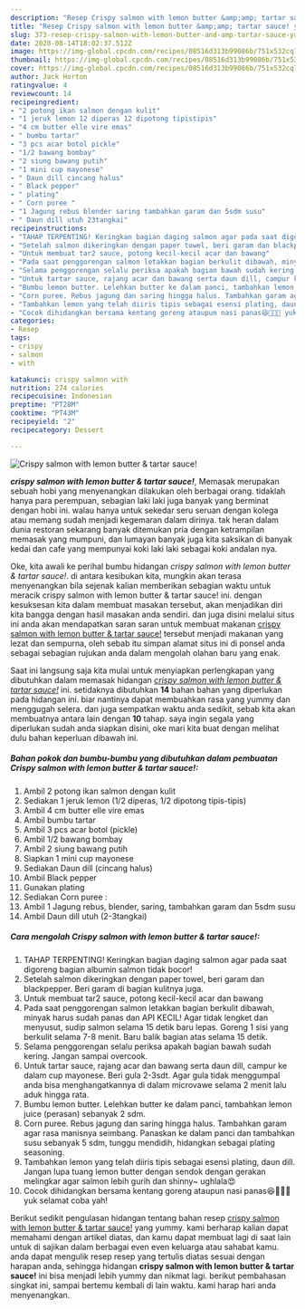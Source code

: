 ```yaml
---
description: "Resep Crispy salmon with lemon butter &amp;amp; tartar sauce! yang Bisa Manjain Lidah"
title: "Resep Crispy salmon with lemon butter &amp;amp; tartar sauce! yang Bisa Manjain Lidah"
slug: 373-resep-crispy-salmon-with-lemon-butter-and-amp-tartar-sauce-yang-bisa-manjain-lidah
date: 2020-08-14T18:02:37.512Z
image: https://img-global.cpcdn.com/recipes/08516d313b99086b/751x532cq70/crispy-salmon-with-lemon-butter-tartar-sauce-foto-resep-utama.jpg
thumbnail: https://img-global.cpcdn.com/recipes/08516d313b99086b/751x532cq70/crispy-salmon-with-lemon-butter-tartar-sauce-foto-resep-utama.jpg
cover: https://img-global.cpcdn.com/recipes/08516d313b99086b/751x532cq70/crispy-salmon-with-lemon-butter-tartar-sauce-foto-resep-utama.jpg
author: Jack Horton
ratingvalue: 4
reviewcount: 14
recipeingredient:
- "2 potong ikan salmon dengan kulit"
- "1 jeruk lemon 12 diperas 12 dipotong tipistipis"
- "4 cm butter elle vire emas"
- " bumbu tartar"
- "3 pcs acar botol pickle"
- "1/2 bawang bombay"
- "2 siung bawang putih"
- "1 mini cup mayonese"
- " Daun dill cincang halus"
- " Black pepper"
- " plating"
- " Corn puree "
- "1 Jagung rebus blender saring tambahkan garam dan 5sdm susu"
- " Daun dill utuh 23tangkai"
recipeinstructions:
- "TAHAP TERPENTING! Keringkan bagian daging salmon agar pada saat digoreng bagian albumin salmon tidak bocor!"
- "Setelah salmon dikeringkan dengan paper towel, beri garam dan blackpepper. Beri garam di bagian kulitnya juga."
- "Untuk membuat tar2 sauce, potong kecil-kecil acar dan bawang"
- "Pada saat penggorengan salmon letakkan bagian berkulit dibawah, minyak harus sudah panas dan API KECIL! Agar tidak lengket dan menyusut, sudip salmon selama 15 detik baru lepas. Goreng 1 sisi yang berkulit selama 7-8 menit. Baru balik bagian atas selama 15 detik."
- "Selama penggorengan selalu periksa apakah bagian bawah sudah kering. Jangan sampai overcook."
- "Untuk tartar sauce, rajang acar dan bawang serta daun dill, campur ke dalam cup mayonese. Beri gula 2-3sdt. Agar gula tidak menggumpal anda bisa menghangatkannya di dalam microvawe selama 2 menit lalu aduk hingga rata."
- "Bumbu lemon butter. Lelehkan butter ke dalam panci, tambahkan lemon juice (perasan) sebanyak 2 sdm."
- "Corn puree. Rebus jagung dan saring hingga halus. Tambahkan garam agar rasa manisnya seimbang. Panaskan ke dalam panci dan tambahkan susu sebanyak 5 sdm, tunggu mendidih, hidangkan sebagai plating seasoning."
- "Tambahkan lemon yang telah diiris tipis sebagai esensi plating, daun dill. Jangan lupa tuang lemon butter dengan sendok dengan gerakan melingkar agar salmon lebih gurih dan shinny~ ughlala😍"
- "Cocok dihidangkan bersama kentang goreng ataupun nasi panas😆👩‍🍳💕 yuk selamat coba yah!"
categories:
- Resep
tags:
- crispy
- salmon
- with

katakunci: crispy salmon with 
nutrition: 274 calories
recipecuisine: Indonesian
preptime: "PT28M"
cooktime: "PT43M"
recipeyield: "2"
recipecategory: Dessert

---
```



![Crispy salmon with lemon butter &amp; tartar sauce!](https://img-global.cpcdn.com/recipes/08516d313b99086b/751x532cq70/crispy-salmon-with-lemon-butter-tartar-sauce-foto-resep-utama.jpg)

<b><i>crispy salmon with lemon butter &amp; tartar sauce!</i></b>, Memasak merupakan sebuah hobi yang menyenangkan dilakukan oleh berbagai orang. tidaklah hanya para perempuan, sebagian laki laki juga banyak yang berminat dengan hobi ini. walau hanya untuk sekedar seru seruan dengan kolega atau memang sudah menjadi kegemaran dalam dirinya. tak heran dalam dunia restoran sekarang banyak ditemukan pria dengan ketrampilan memasak yang mumpuni, dan lumayan banyak juga kita saksikan di banyak kedai dan cafe yang mempunyai koki laki laki sebagai koki andalan nya.



Oke, kita awali ke perihal bumbu hidangan <i>crispy salmon with lemon butter &amp; tartar sauce!</i>. di antara kesibukan kita, mungkin akan terasa menyenangkan bila sejenak kalian memberikan sebagian waktu untuk meracik crispy salmon with lemon butter &amp; tartar sauce! ini. dengan kesuksesan kita dalam membuat masakan tersebut, akan menjadikan diri kita bangga dengan hasil masakan anda sendiri. dan juga disini melalui situs ini anda akan mendapatkan saran saran untuk membuat makanan <u>crispy salmon with lemon butter &amp; tartar sauce!</u> tersebut menjadi makanan yang lezat dan sempurna, oleh sebab itu simpan alamat situs ini di ponsel anda sebagai sebagian rujukan anda dalam mengolah olahan baru yang enak.


Saat ini langsung saja kita mulai untuk menyiapkan perlengkapan yang dibutuhkan dalam memasak hidangan <u><i>crispy salmon with lemon butter &amp; tartar sauce!</i></u> ini. setidaknya dibutuhkan <b>14</b> bahan bahan yang diperlukan pada hidangan ini. biar nantinya dapat membuahkan rasa yang yummy dan menggugah selera. dan juga sempatkan waktu anda sedikit, sebab kita akan membuatnya antara lain dengan <b>10</b> tahap. saya ingin segala yang diperlukan sudah anda siapkan disini, oke mari kita buat dengan melihat dulu bahan keperluan dibawah ini.

<!--inarticleads1-->

##### Bahan pokok dan bumbu-bumbu yang dibutuhkan dalam pembuatan Crispy salmon with lemon butter &amp; tartar sauce!:

1. Ambil 2 potong ikan salmon dengan kulit
1. Sediakan 1 jeruk lemon (1/2 diperas, 1/2 dipotong tipis-tipis)
1. Ambil 4 cm butter elle vire emas
1. Ambil  bumbu tartar
1. Ambil 3 pcs acar botol (pickle)
1. Ambil 1/2 bawang bombay
1. Ambil 2 siung bawang putih
1. Siapkan 1 mini cup mayonese
1. Sediakan  Daun dill (cincang halus)
1. Ambil  Black pepper
1. Gunakan  plating
1. Sediakan  Corn puree :
1. Ambil 1 Jagung rebus, blender, saring, tambahkan garam dan 5sdm susu
1. Ambil  Daun dill utuh (2-3tangkai)




<!--inarticleads2-->

##### Cara mengolah Crispy salmon with lemon butter &amp; tartar sauce!:

1. TAHAP TERPENTING! Keringkan bagian daging salmon agar pada saat digoreng bagian albumin salmon tidak bocor!
1. Setelah salmon dikeringkan dengan paper towel, beri garam dan blackpepper. Beri garam di bagian kulitnya juga.
1. Untuk membuat tar2 sauce, potong kecil-kecil acar dan bawang
1. Pada saat penggorengan salmon letakkan bagian berkulit dibawah, minyak harus sudah panas dan API KECIL! Agar tidak lengket dan menyusut, sudip salmon selama 15 detik baru lepas. Goreng 1 sisi yang berkulit selama 7-8 menit. Baru balik bagian atas selama 15 detik.
1. Selama penggorengan selalu periksa apakah bagian bawah sudah kering. Jangan sampai overcook.
1. Untuk tartar sauce, rajang acar dan bawang serta daun dill, campur ke dalam cup mayonese. Beri gula 2-3sdt. Agar gula tidak menggumpal anda bisa menghangatkannya di dalam microvawe selama 2 menit lalu aduk hingga rata.
1. Bumbu lemon butter. Lelehkan butter ke dalam panci, tambahkan lemon juice (perasan) sebanyak 2 sdm.
1. Corn puree. Rebus jagung dan saring hingga halus. Tambahkan garam agar rasa manisnya seimbang. Panaskan ke dalam panci dan tambahkan susu sebanyak 5 sdm, tunggu mendidih, hidangkan sebagai plating seasoning.
1. Tambahkan lemon yang telah diiris tipis sebagai esensi plating, daun dill. Jangan lupa tuang lemon butter dengan sendok dengan gerakan melingkar agar salmon lebih gurih dan shinny~ ughlala😍
1. Cocok dihidangkan bersama kentang goreng ataupun nasi panas😆👩‍🍳💕 yuk selamat coba yah!




Berikut sedikit pengulasan hidangan tentang bahan resep <u>crispy salmon with lemon butter &amp; tartar sauce!</u> yang yummy. kami berharap kalian dapat memahami dengan artikel diatas, dan kamu dapat membuat lagi di saat lain untuk di sajikan dalam berbagai even even keluarga atau sahabat kamu. anda dapat mengulik resep resep yang tertulis diatas sesuai dengan harapan anda, sehingga hidangan <b>crispy salmon with lemon butter &amp; tartar sauce!</b> ini bisa menjadi lebih yummy dan nikmat lagi. berikut pembahasan singkat ini, sampai bertemu kembali di lain waktu. kami harap hari anda menyenangkan.
